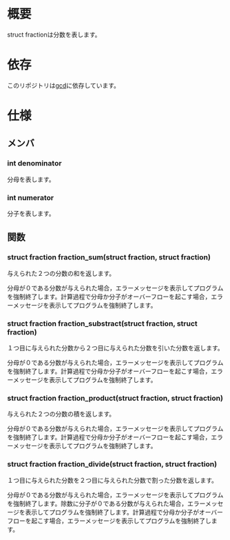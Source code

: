 # 概要
struct fractionは分数を表します。
# 依存
このリポジトリは[gcd](https://github.com/takechan-NITNC/gcd)に依存しています。
# 仕様
## メンバ
### int denominator
分母を表します。
### int numerator
分子を表します。
## 関数
### struct fraction fraction_sum(struct fraction, struct fraction)
与えられた２つの分数の和を返します。

分母が０である分数が与えられた場合，エラーメッセージを表示してプログラムを強制終了します。計算過程で分母か分子がオーバーフローを起こす場合，エラーメッセージを表示してプログラムを強制終了します。
### struct fraction fraction_substract(struct fraction, struct fraction)
１つ目に与えられた分数から２つ目に与えられた分数を引いた分数を返します。

分母が０である分数が与えられた場合，エラーメッセージを表示してプログラムを強制終了します。計算過程で分母か分子がオーバーフローを起こす場合，エラーメッセージを表示してプログラムを強制終了します。
### struct fraction fraction_product(struct fraction, struct fraction)
与えられた２つの分数の積を返します。

分母が０である分数が与えられた場合，エラーメッセージを表示してプログラムを強制終了します。計算過程で分母か分子がオーバーフローを起こす場合，エラーメッセージを表示してプログラムを強制終了します。
### struct fraction fraction_divide(struct fraction, struct fraction)
１つ目に与えられた分数を２つ目に与えられた分数で割った分数を返します。

分母が０である分数が与えられた場合，エラーメッセージを表示してプログラムを強制終了します。除数に分子が０である分数が与えられた場合，エラーメッセージを表示してプログラムを強制終了します。計算過程で分母か分子がオーバーフローを起こす場合，エラーメッセージを表示してプログラムを強制終了します。